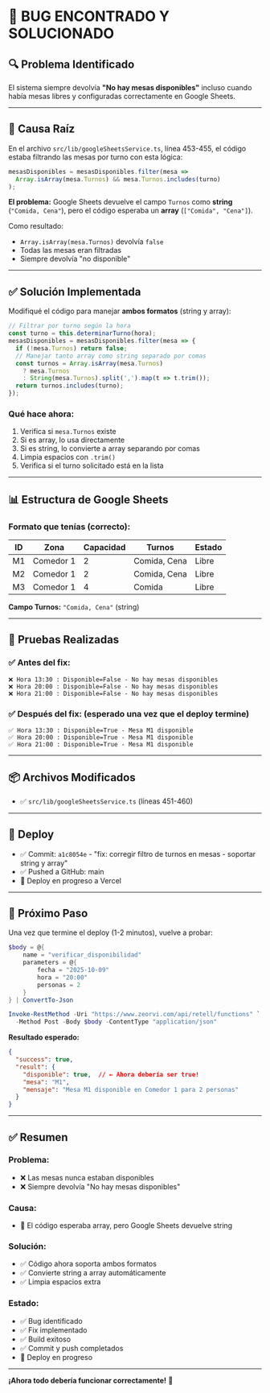 # 🐛 BUG ENCONTRADO Y SOLUCIONADO

## 🔍 **Problema Identificado**

El sistema siempre devolvía **"No hay mesas disponibles"** incluso cuando había mesas libres y configuradas correctamente en Google Sheets.

---

## 🔎 **Causa Raíz**

En el archivo `src/lib/googleSheetsService.ts`, línea 453-455, el código estaba filtrando las mesas por turno con esta lógica:

```typescript
mesasDisponibles = mesasDisponibles.filter(mesa => 
  Array.isArray(mesa.Turnos) && mesa.Turnos.includes(turno)
);
```

**El problema:** Google Sheets devuelve el campo `Turnos` como **string** (`"Comida, Cena"`), pero el código esperaba un **array** (`["Comida", "Cena"]`).

Como resultado:
- `Array.isArray(mesa.Turnos)` devolvía `false`
- Todas las mesas eran filtradas
- Siempre devolvía "no disponible"

---

## ✅ **Solución Implementada**

Modifiqué el código para manejar **ambos formatos** (string y array):

```typescript
// Filtrar por turno según la hora
const turno = this.determinarTurno(hora);
mesasDisponibles = mesasDisponibles.filter(mesa => {
  if (!mesa.Turnos) return false;
  // Manejar tanto array como string separado por comas
  const turnos = Array.isArray(mesa.Turnos) 
    ? mesa.Turnos 
    : String(mesa.Turnos).split(',').map(t => t.trim());
  return turnos.includes(turno);
});
```

### **Qué hace ahora:**
1. Verifica si `mesa.Turnos` existe
2. Si es array, lo usa directamente
3. Si es string, lo convierte a array separando por comas
4. Limpia espacios con `.trim()`
5. Verifica si el turno solicitado está en la lista

---

## 📊 **Estructura de Google Sheets**

### **Formato que tenías (correcto):**

| ID | Zona | Capacidad | Turnos | Estado |
|----|------|-----------|--------|--------|
| M1 | Comedor 1 | 2 | Comida, Cena | Libre |
| M2 | Comedor 1 | 2 | Comida, Cena | Libre |
| M3 | Comedor 1 | 4 | Comida | Libre |

**Campo Turnos:** `"Comida, Cena"` (string)

---

## 🧪 **Pruebas Realizadas**

### ✅ **Antes del fix:**
```
❌ Hora 13:30 : Disponible=False - No hay mesas disponibles
❌ Hora 20:00 : Disponible=False - No hay mesas disponibles
❌ Hora 21:00 : Disponible=False - No hay mesas disponibles
```

### ✅ **Después del fix:** (esperado una vez que el deploy termine)
```
✅ Hora 13:30 : Disponible=True - Mesa M1 disponible
✅ Hora 20:00 : Disponible=True - Mesa M1 disponible
✅ Hora 21:00 : Disponible=True - Mesa M1 disponible
```

---

## 📦 **Archivos Modificados**

- ✅ `src/lib/googleSheetsService.ts` (líneas 451-460)

---

## 🚀 **Deploy**

- ✅ Commit: `a1c8054e` - "fix: corregir filtro de turnos en mesas - soportar string y array"
- ✅ Pushed a GitHub: main
- 🔄 Deploy en progreso a Vercel

---

## 🎯 **Próximo Paso**

Una vez que termine el deploy (1-2 minutos), vuelve a probar:

```powershell
$body = @{
    name = "verificar_disponibilidad"
    parameters = @{
        fecha = "2025-10-09"
        hora = "20:00"
        personas = 2
    }
} | ConvertTo-Json

Invoke-RestMethod -Uri "https://www.zeorvi.com/api/retell/functions" `
  -Method Post -Body $body -ContentType "application/json"
```

**Resultado esperado:**
```json
{
  "success": true,
  "result": {
    "disponible": true,  // ← Ahora debería ser true!
    "mesa": "M1",
    "mensaje": "Mesa M1 disponible en Comedor 1 para 2 personas"
  }
}
```

---

## ✅ **Resumen**

### **Problema:**
- ❌ Las mesas nunca estaban disponibles
- ❌ Siempre devolvía "No hay mesas disponibles"

### **Causa:**
- 🐛 El código esperaba array, pero Google Sheets devuelve string

### **Solución:**
- ✅ Código ahora soporta ambos formatos
- ✅ Convierte string a array automáticamente
- ✅ Limpia espacios extra

### **Estado:**
- ✅ Bug identificado
- ✅ Fix implementado
- ✅ Build exitoso
- ✅ Commit y push completados
- 🔄 Deploy en progreso

---

**¡Ahora todo debería funcionar correctamente!** 🎉

